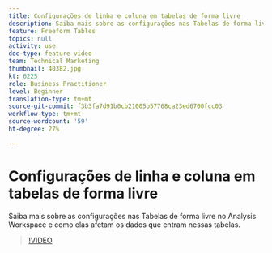 ```yaml
---
title: Configurações de linha e coluna em tabelas de forma livre
description: Saiba mais sobre as configurações nas Tabelas de forma livre no Analysis Workspace e como elas afetam os dados que entram nessas tabelas.
feature: Freeform Tables
topics: null
activity: use
doc-type: feature video
team: Technical Marketing
thumbnail: 40382.jpg
kt: 6225
role: Business Practitioner
level: Beginner
translation-type: tm+mt
source-git-commit: f3b3fa7d91b0cb21005b57768ca23ed6700fcc03
workflow-type: tm+mt
source-wordcount: '59'
ht-degree: 27%

---
```



# Configurações de linha e coluna em tabelas de forma livre

Saiba mais sobre as configurações nas Tabelas de forma livre no Analysis Workspace e como elas afetam os dados que entram nessas tabelas.

>[!VIDEO](https://video.tv.adobe.com/v/40382/?quality=12&learn=on)

